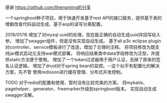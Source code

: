 感谢 https://github.com/lihengming的分享

一个springboot种子项目，用于快速开发基于rest API的接口服务，提供基于表的增删改查代码自动生成、基于aop的读写分离配置。

2018/01/16
增加了对mysql uuid的处理，现在能正确的自动生成uuid并回写给入参。
增加了swagger组件，但是没有实现自动生成。
基于ali p3c eclipse plugin对controller、service模板进行了改造，增加了合理的注释。
将项目修改为既支持jar模式启动又支持war模式部署。
将响应结果类中data字段修改为泛型，并提供static方法便于使用。
增加了一个token过滤器用于用户认证，去掉了原来的签名认证逻辑。
增加了druid对于spring bean的监控。--这个似乎有配置化的解决方案，先不管
使用redisson进行缓存管理、分布式并发控制。

TODO
对于redis的配置和使用，暂时没有比较完美的方案。
将mybatis、pagehelper、generator、freemarker升级到springboot版本。
实现自动生成swagger注解。